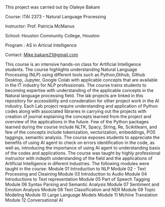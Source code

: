 This project was carried out by Olaleye Bakare

Course:       ITAI 2373 - Natural Language Processing

Instructor:   Prof. Patricia McManus

School:       Houston Community College, Houston

Program :     AS in Articial Intelligence

Contact: Mike.bakare21@gmail.com

This course is an intensive hands-on class for Artificial Intelligence students. 
The course highlights understanding Natural Language Processing (NLP) using different tools such as Python,Gtihub, Github Desktop, Jupyter, Google Colab with applicable concepts that are available in the IT industry for NLP professionals. 
The course trains students to becoming expertise with understanding of the applicable concepts in the Natural language processing field.
The lab projects are linked in this repository for accessibility and consderation for other project work in the AI industry.
Each Lab project require understanding and application of Python codes along with associated libraries in carrying out the projects with creation of journal explaining the concepts learned from the project and overview of the applications in the future.
Few of the Python packages learned during the course include NLTK, Spacy, String, Re, Scikitlearn, and few of the concepts include tokenization, vectorization, embeddings, POS taggings, semantic analysis.
The course exposes students to appreciate the benefits of using AI agent to check on errors identification in the code, as well as, introducing the importance of using AI agent to understanding basis of the codes and applications.
The course was taught by highly professional instructor with indepth understanding of the field and the applications of Artificial Intelligence in diferent industries. 
The following modules were taught in the course:
  Module 01 Introduction to NLP
  Module 02 - Text Processing and Cleaining
  Module 03 Introduction to Audio
  Module 04 Introductions to Text representation
  Module 05 Part of Speech Tagging
  Module 06 Syntax Parsing and Semantic Analysis
  Module 07 Sentiment and Emotion Analysis
  Module 08 Text Classification and NER
  Module 09 Topic Modeling
  Module 10 Large Language Models
  Module 11 Mchine Translation
  Module 12 Conversational AI


  
  
